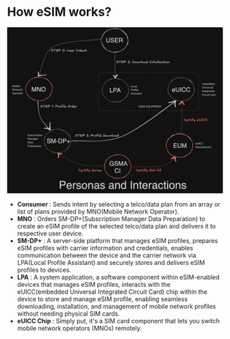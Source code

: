 # How eSIM works?

![](../../resources/eSIM-working.png)

- **Consumer** : Sends intent by selecting a telco/data plan from an array or list of plans provided by MNO(Mobile Network Operator).
- **MNO** : Orders SM-DP+(Subscription Manager Data Preparation) to create an eSIM profile of the selected telco/data plan and delivers it to respective user device.
- **SM-DP+** : A server-side platform that manages eSIM profiles, prepares eSIM profiles with carrier information and credentials, enables communication between the device and the carrier network via LPA(Local Profile Assistant) and securely stores and delivers eSIM profiles to devices.
- **LPA** : A system application, a software component within eSIM-enabled devices that manages eSIM profiles, interacts with the eUICC(embedded Universal Integrated Circuit Card) chip within the device to store and manage eSIM profile, enabling seamless downloading, installation, and management of mobile network profiles without needing physical SIM cards.
- **eUICC Chip** : Simply put, it's a SIM card component that lets you switch mobile network operators (MNOs) remotely.
